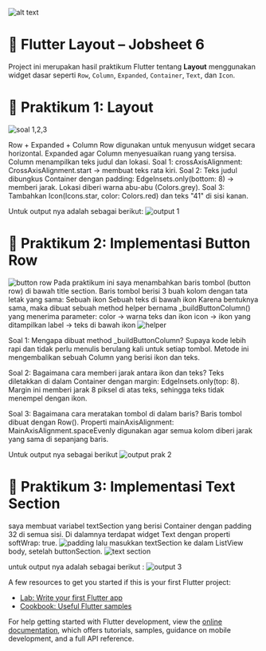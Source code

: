 ![alt text](image.png)
# 📱 Flutter Layout – Jobsheet 6

Project ini merupakan hasil praktikum Flutter tentang **Layout** menggunakan widget dasar seperti `Row`, `Column`, `Expanded`, `Container`, `Text`, dan `Icon`.

# 📄 Praktikum 1: Layout

![soal 1,2,3](assets/image.png)

Row + Expanded + Column
Row digunakan untuk menyusun widget secara horizontal.
Expanded agar Column menyesuaikan ruang yang tersisa.
Column menampilkan teks judul dan lokasi.
Soal 1: crossAxisAlignment: CrossAxisAlignment.start -> membuat teks rata kiri.
Soal 2: Teks judul dibungkus Container dengan padding: EdgeInsets.only(bottom: 8) -> memberi jarak. Lokasi diberi warna abu-abu (Colors.grey).
Soal 3: Tambahkan Icon(Icons.star, color: Colors.red) dan teks "41" di sisi kanan.

Untuk output nya adalah sebagai berikut:
![output 1](assets/image-1.png)

# 📄 Praktikum 2: Implementasi Button Row
![button row](image-1.png)
Pada praktikum ini saya menambahkan baris tombol (button row) di bawah title section. Baris tombol berisi 3 buah kolom dengan tata letak yang sama:
Sebuah ikon
Sebuah teks di bawah ikon
Karena bentuknya sama, maka dibuat sebuah method helper bernama _buildButtonColumn() yang menerima parameter:
color → warna teks dan ikon
icon → ikon yang ditampilkan
label → teks di bawah ikon
![helper](image-2.png)

Soal 1: Mengapa dibuat method _buildButtonColumn?
Supaya kode lebih rapi dan tidak perlu menulis berulang kali untuk setiap tombol.
Metode ini mengembalikan sebuah Column yang berisi ikon dan teks.

Soal 2: Bagaimana cara memberi jarak antara ikon dan teks?
Teks diletakkan di dalam Container dengan margin: EdgeInsets.only(top: 8).
Margin ini memberi jarak 8 piksel di atas teks, sehingga teks tidak menempel dengan ikon.

Soal 3: Bagaimana cara meratakan tombol di dalam baris?
Baris tombol dibuat dengan Row().
Properti mainAxisAlignment: MainAxisAlignment.spaceEvenly digunakan agar semua kolom diberi jarak yang sama di sepanjang baris.

Untuk output nya sebagai berikut
![output prak 2](image-3.png)

# 📘 Praktikum 3: Implementasi Text Section

saya membuat variabel textSection yang berisi Container dengan padding 32 di semua sisi.
Di dalamnya terdapat widget Text dengan properti softWrap: true.
![padding](image-5.png)
lalu masukkan textSection ke dalam ListView body, setelah buttonSection.
![text section](image-4.png)

untuk output nya adalah sebagai berikut :
![output 3](image-6.png)









A few resources to get you started if this is your first Flutter project:

- [Lab: Write your first Flutter app](https://docs.flutter.dev/get-started/codelab)
- [Cookbook: Useful Flutter samples](https://docs.flutter.dev/cookbook)

For help getting started with Flutter development, view the
[online documentation](https://docs.flutter.dev/), which offers tutorials,
samples, guidance on mobile development, and a full API reference.
